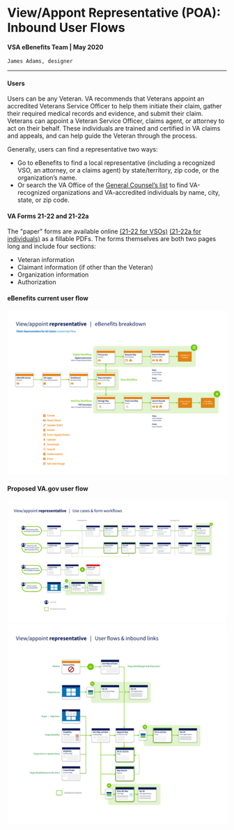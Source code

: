 # View/Appont Representative (POA): Inbound User Flows
**VSA eBenefits Team | May 2020**

`James Adams, designer`

---

#### Users
Users can be any Veteran. VA recommends that Veterans appoint an accredited Veterans Service Officer to help them initiate their claim, gather their required medical records and evidence, and submit their claim. Veterans can appoint a Veteran Service Officer, claims agent, or attorney to act on their behalf. These individuals are trained and certified in VA claims and appeals, and can help guide the Veteran through the process.

Generally, users can find a representative two ways:
- Go to eBenefits to find a local representative (including a recognized VSO, an attorney, or a claims agent) by state/territory, zip code, or the organization’s name.
- Or search the VA Office of the [General Counsel’s list](https://www.va.gov/ogc/apps/accreditation/index.asp) to find VA-recognized organizations and VA-accredited individuals by name, city, state, or zip code.

#### VA Forms 21-22 and 21-22a
The "paper" forms are available online [(21-22 for VSOs)](https://www.vba.va.gov/pubs/forms/VBA-21-22A-ARE.pdf) [(21-22a for individuals)](https://www.vba.va.gov/pubs/forms/VBA-21-22-ARE.pdf) as a fillable PDFs. The forms themselves are both two pages long and include four sections:
- Veteran information
- Claimant information (if other than the Veteran)
- Organization information
- Authorization

#### eBenefits current user flow
![Current eBenefits user flow](https://github.com/department-of-veterans-affairs/va.gov-team/blob/master/products/ebenefits/view-update-POA/research-design/images/View_Appoint_POA_Breakdown_1.png)

#### Proposed VA.gov user flow
![Use cases](https://github.com/department-of-veterans-affairs/va.gov-team/blob/master/products/ebenefits/view-update-POA/research-design/images/View_Appoint_POA_Usecase_Workflows_1.png)
![Proposed VA.gov user flows](https://github.com/department-of-veterans-affairs/va.gov-team/blob/master/products/ebenefits/view-update-POA/research-design/images/View_Appoint_POA_User_Paths_1.png)
